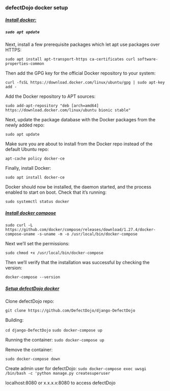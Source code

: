 ### defectDojo docker setup



##### <u>Install docker:</u>

##### `sudo apt update`

Next, install a few prerequisite packages which let apt use packages over HTTPS:

`sudo apt install apt-transport-https ca-certificates curl software-properties-common`



Then add the GPG key for the official Docker repository to your system:

`curl -fsSL https://download.docker.com/linux/ubuntu/gpg | sudo apt-key add -`



Add the Docker repository to APT sources:

`sudo add-apt-repository "deb [arch=amd64] https://download.docker.com/linux/ubuntu bionic stable"`



Next, update the package database with the Docker packages from the newly added repo:

`sudo apt update`



Make sure you are about to install from the Docker repo instead of the default Ubuntu repo:

`apt-cache policy docker-ce`



Finally, install Docker:



`sudo apt install docker-ce`



Docker should now be installed, the daemon started, and the process enabled to start on boot. Check that it’s running:

`sudo systemctl status docker`



##### <u>Install docker compose</u>



`sudo curl -L https://github.com/docker/compose/releases/download/1.27.4/docker-compose-uname -s-uname -m -o /usr/local/bin/docker-compose`



Next we’ll set the permissions:

`sudo chmod +x /usr/local/bin/docker-compose`



Then we’ll verify that the installation was successful by checking the version:

`docker-compose --version`



##### <u>Setup defectDojo docker</u>

Clone defectDojo repo:

`git clone https://github.com/DefectDojo/django-DefectDojo`



Building:

`cd django-DefectDojo`
`sudo docker-compose up`



Running the container:
`sudo docker-compose up`



Remove the container:

`sudo docker-compose down`



Create admin user for defectDojo:
`sudo docker-compose exec uwsgi /bin/bash -c 'python manage.py createsuperuser`



localhost:8080 or x.x.x.x:8080 to access defectDojo






